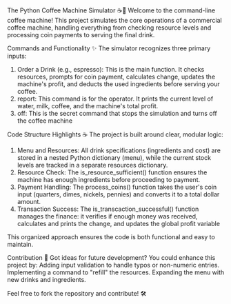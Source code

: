 The Python Coffee Machine Simulator ☕🤖
Welcome to the command-line coffee machine! This project simulates the core operations of a commercial coffee machine, handling everything from checking resource levels and processing coin payments to serving the final drink.

Commands and Functionality ✨
The simulator recognizes three primary inputs:

1. Order a Drink (e.g., espresso): This is the main function. It checks resources, prompts for coin payment, calculates change, updates the machine's profit, and deducts the used ingredients before serving your coffee.
2. report: This command is for the operator. It prints the current level of water, milk, coffee, and the machine's total profit.
3. off: This is the secret command that stops the simulation and turns off the coffee machine

Code Structure Highlights ☕
The project is built around clear, modular logic:

1. Menu and Resources: All drink specifications (ingredients and cost) are stored in a nested Python dictionary (menu), while the current stock levels are tracked in a separate resources dictionary.
2. Resource Check: The is_resource_sufficient() function ensures the machine has enough ingredients before proceeding to payment.
3. Payment Handling: The process_coins() function takes the user's coin input (quarters, dimes, nickels, pennies) and converts it to a total dollar amount.
4. Transaction Success: The is_transcaction_successful() function manages the finance: it verifies if enough money was received, calculates and prints the change, and updates the global profit variable

This organized approach ensures the code is both functional and easy to maintain.

Contribution 🤝
Got ideas for future development? You could enhance this project by:
Adding input validation to handle typos or non-numeric entries.
Implementing a command to "refill" the resources.
Expanding the menu with new drinks and ingredients.

Feel free to fork the repository and contribute! 🛠️
